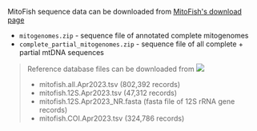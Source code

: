 MitoFish sequence data can be downloaded from [MitoFish's download page](http://mitofish.aori.u-tokyo.ac.jp/download/)

* `mitogenomes.zip` - sequence file of annotated complete mitogenomes
* `complete_partial_mitogenomes.zip` - sequence file of all complete + partial mtDNA sequences

> Reference database files can be downloaded from [<img src=ttps://zenodo.org/badge/DOI/10.5281/zenodo.7832692.svg>](https://doi.org/10.5281/zenodo.7832692)
> - mitofish.all.Apr2023.tsv (802,392 records)
> - mitofish.12S.Apr2023.tsv (47,312 records)
> - mitofish.12S.Apr2023_NR.fasta (fasta file of 12S rRNA gene records)
> - mitofish.COI.Apr2023.tsv (324,786 records)
 

